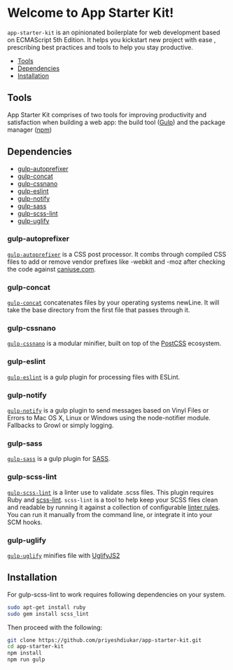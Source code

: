 # Welcome to App Starter Kit!

`app-starter-kit` is an opinionated boilerplate for web development based on ECMAScript 5th Edition.
It helps you kickstart new project with ease , prescribing best practices and tools to help you stay productive.

* [Tools](#tools)
* [Dependencies](#dependencies)
* [Installation](#installation)

## Tools <a name="tools"></a>

App Starter Kit comprises of two tools for improving productivity and satisfaction when building a web app: the build tool ([Gulp](http://gulpjs.com/)) and the package manager ([npm](https://www.npmjs.com/))


## Dependencies <a name="dependencies"></a>

* [gulp-autoprefixer](#gulp-autoprefixer)
* [gulp-concat](#gulp-concat)
* [gulp-cssnano](#gulp-cssnano)
* [gulp-eslint](#gulp-eslint)
* [gulp-notify](#gulp-notify)
* [gulp-sass](#gulp-sass)
* [gulp-scss-lint](#gulp-scss-lint)
* [gulp-uglify](#gulp-uglify)

### gulp-autoprefixer <a name="gulp-autoprefixer"></a>

[`gulp-autoprefixer`](https://www.npmjs.com/package/gulp-autoprefixer) is a CSS post processor. It combs through compiled CSS files to add or remove vendor prefixes like -webkit and -moz after checking the code against [caniuse.com](http://caniuse.com/).

### gulp-concat <a name="gulp-concat"></a>
[`gulp-concat`](https://www.npmjs.com/package/gulp-concat) concatenates files by your operating systems newLine. It will take the base directory from the first file that passes through it.

### gulp-cssnano <a name="gulp-cssnano"></a>
[`gulp-cssnano`](https://www.npmjs.com/package/gulp-cssnano) is a modular minifier, built on top of the [PostCSS](https://github.com/postcss/postcss) ecosystem.

### gulp-eslint <a name="gulp-eslint"></a>
[`gulp-eslint`](https://www.npmjs.com/package/gulp-eslint) is a gulp plugin for processing files with ESLint.

### gulp-notify <a name="gulp-notify"></a>
[`gulp-notify`](https://www.npmjs.com/package/gulp-rename) is a gulp plugin to send messages based on Vinyl Files or Errors to Mac OS X, Linux or Windows using the node-notifier module. Fallbacks to Growl or simply logging.

### gulp-sass <a name="gulp-sass"></a>
[`gulp-sass`](https://www.npmjs.com/package/gulp-sass) is a gulp plugin for [SASS](http://sass-lang.com/).

### gulp-scss-lint <a name="gulp-scss-lint"></a>
[`gulp-scss-lint`](https://www.npmjs.com/package/gulp-scss-lint) is a linter use to validate .scss files. This plugin requires Ruby and [scss-lint](https://github.com/brigade/scss-lint).
`scss-lint` is a tool to help keep your SCSS files clean and readable by running it against a collection of configurable [linter rules](https://github.com/brigade/scss-lint/blob/master/lib/scss_lint/linter/README.md).
You can run it manually from the command line, or integrate it into your SCM hooks.

### gulp-uglify <a name="gulp-uglify"></a>
[`gulp-uglify`](https://www.npmjs.com/package/gulp-uglify) minifies file with [UglifyJS2](https://github.com/mishoo/UglifyJS2)

## Installation <a name="installation"></a>
For gulp-scss-lint to work requires following dependencies on your system.
```bash
sudo apt-get install ruby
sudo gem install scss_lint
```
Then proceed with the following:
```bash
git clone https://github.com/priyeshdiukar/app-starter-kit.git
cd app-starter-kit
npm install
npm run gulp
```

